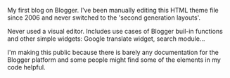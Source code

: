 My first blog on Blogger. I've been manually editing this HTML theme file since 2006 and never switched to the 'second generation layouts'. 

Never used a visual editor. Includes use cases of Blogger buil-in functions and other simple widgets: Google translate widget, search module...

I'm making this public because there is barely any documentation for the Blogger platform and some people might find some of the elements in my code helpful.
